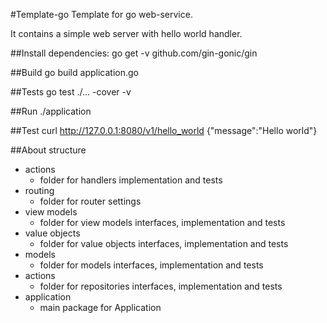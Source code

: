#Template-go
Template for go web-service.

It contains a simple web server with hello world handler.

##Install dependencies:
go get -v github.com/gin-gonic/gin

##Build
go build application.go

##Tests
go test ./... -cover -v

##Run
./application

##Test
curl http://127.0.0.1:8080/v1/hello_world
{"message":"Hello world"}

##About structure
- actions
  - folder for handlers implementation and tests
- routing
  - folder for router settings
- view models
  - folder for view models interfaces, implementation and tests
- value objects
  - folder for value objects interfaces, implementation and tests
- models
  - folder for models interfaces, implementation and tests
- actions
  - folder for repositories interfaces, implementation and tests
- application
  - main package for Application
